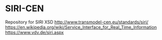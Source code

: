# SIRI-CEN
Repository for SIRI XSD http://www.transmodel-cen.eu/standards/siri/  https://en.wikipedia.org/wiki/Service_Interface_for_Real_Time_Information  https://www.vdv.de/siri.aspx
